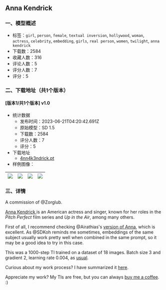 ## Anna Kendrick
### 一、模型概述

- 标签：`girl`, `person`, `female`, `textual inversion`, `hollywood`, `woman`, `actress`, `celebrity`, `embedding`, `girls`, `real person`, `women`, `twilight`, `anna kendrick`
- 下载数：2584
- 收藏人数：316
- 评论人数：5
- 评分人数：7
- 评分：5

### 二、下载地址（共1个版本）

#### [版本1/共1个版本] v1.0

- 统计数据
  - 发布时间：2023-06-21T04:20:42.691Z
  - 原始模型：SD 1.5
  - 下载数：2584
  - 评分人数：7
  - 评分：5
- 下载地址
  - [4nn4k3ndrick.pt](https://civitai.com/api/download/models/50189)
- 样例图像：

| <img src="https://image.civitai.com/xG1nkqKTMzGDvpLrqFT7WA/afbf400c-59db-4d67-9fb3-a5f87e207217/width=450/1221936.jpeg" /> | <img src="https://image.civitai.com/xG1nkqKTMzGDvpLrqFT7WA/f13cc181-a66a-416d-aa29-42470b8f5079/width=450/1221870.jpeg" /> | <img src="https://image.civitai.com/xG1nkqKTMzGDvpLrqFT7WA/d8e013dc-f24a-40d8-893c-3ce03064d400/width=450/539912.jpeg" /> | <img src="https://image.civitai.com/xG1nkqKTMzGDvpLrqFT7WA/25f5c5f5-cdb5-41b4-bea8-7fd607c2edf2/width=450/1221876.jpeg" /> |
| ---- | ---- | ---- | ---- |


### 三、详情
<p>A commission of <span data-type="mention" class="mantine-1yiar0p" data-id="mention:272194" data-label="Zorglub">@Zorglub</span>.</p><p><a rel="ugc" href="https://www.instagram.com/annakendrick47/">Anna Kendrick </a>is an American actress and singer, known for her roles in the <em>Pitch Perfect</em> film series and <em>Up in the Air</em>, among many others.</p><p>First of all, I recommend checking <span data-type="mention" class="mantine-1yiar0p" data-id="mention:112441" data-label="Airathias">@Airathias</span>'s <a rel="ugc" href="https://civitai.com/models/5703/anna-kendrick-embedding">version of Anna</a>, which is excellent. As <span data-type="mention" class="mantine-1yiar0p" data-id="mention:35190" data-label="SDKoh">@SDKoh</span> reminds me sometimes, embeddings of the same subject usually work pretty well when combined in the same prompt, so it may be a good idea to try in this case.</p><p>This was a 1000-step TI trained on a dataset of 18 images. Batch size 3 and gradient 2, learning rate 0.004, as <a target="_blank" rel="ugc" href="https://imgur.com/a/dOJEZg2">usual</a>.</p><p>Curious about my work process? I have summarized it <a target="_blank" rel="ugc" href="https://civitai.com/models/18240/india-reynolds-model?commentId=55100&amp;modal=commentThread">here</a>.</p><p>Appreciate my work? My TIs are free, but you can always <a target="_blank" rel="ugc" href="https://www.buymeacoffee.com/jernaugurgeh">buy me a coffee</a>. :)</p>